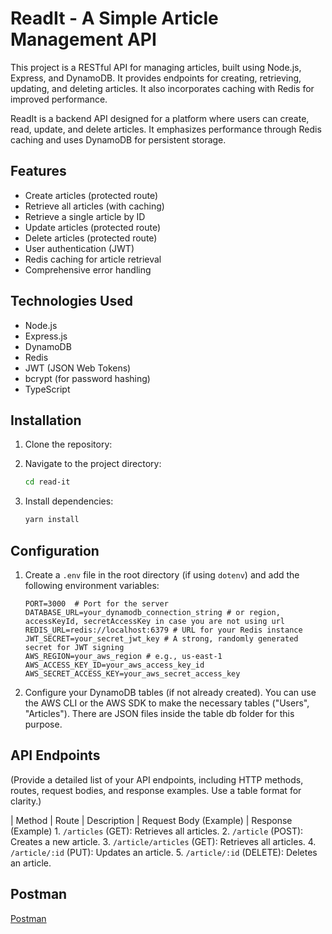 # ReadIt - A Simple Article Management API

This project is a RESTful API for managing articles, built using Node.js, Express, and DynamoDB. It provides endpoints for creating, retrieving, updating, and deleting articles. It also incorporates caching with Redis for improved performance.

ReadIt is a backend API designed for a platform where users can create, read, update, and delete articles. It emphasizes performance through Redis caching and uses DynamoDB for persistent storage.

## Features

- Create articles (protected route)
- Retrieve all articles (with caching)
- Retrieve a single article by ID
- Update articles (protected route)
- Delete articles (protected route)
- User authentication (JWT)
- Redis caching for article retrieval
- Comprehensive error handling

## Technologies Used

- Node.js
- Express.js
- DynamoDB
- Redis
- JWT (JSON Web Tokens)
- bcrypt (for password hashing)
- TypeScript

## Installation

1.  Clone the repository:


2.  Navigate to the project directory:

    ```bash
    cd read-it
    ```

3.  Install dependencies:

    ```bash
    yarn install
    ```

## Configuration

1.  Create a `.env` file in the root directory (if using `dotenv`) and add the following environment variables:

    ```
    PORT=3000  # Port for the server
    DATABASE_URL=your_dynamodb_connection_string # or region, accessKeyId, secretAccessKey in case you are not using url
    REDIS_URL=redis://localhost:6379 # URL for your Redis instance
    JWT_SECRET=your_secret_jwt_key # A strong, randomly generated secret for JWT signing
    AWS_REGION=your_aws_region # e.g., us-east-1
    AWS_ACCESS_KEY_ID=your_aws_access_key_id
    AWS_SECRET_ACCESS_KEY=your_aws_secret_access_key
    ```

2.  Configure your DynamoDB tables (if not already created). You can use the AWS CLI or the AWS SDK to make the necessary tables ("Users", "Articles"). There are JSON files inside the table db folder for this purpose.

## API Endpoints

(Provide a detailed list of your API endpoints, including HTTP methods, routes, request bodies, and response examples. Use a table format for clarity.)

| Method | Route | Description | Request Body (Example) | Response (Example) 1. `/articles` (GET): Retrieves all articles. 2. `/article` (POST): Creates a new article. 3. `/article/articles` (GET): Retrieves all articles. 4. `/article/:id` (PUT): Updates an article. 5. `/article/:id` (DELETE): Deletes an article.

## Postman

[Postman](https://app.getpostman.com/join-team?invite_code=b86a1ffc978afad53ac5c1dcd0a22442f672d3b30d13dae7139a700a90920cf2&target_code=3eef3befa23fd5226f6a58446c15c86b)
